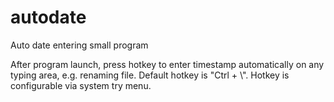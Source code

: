 # autodate
Auto date entering small program

After program launch, press hotkey to enter timestamp automatically on any typing area, e.g. renaming file. Default hotkey is "Ctrl + \\". Hotkey is configurable via system try menu.
